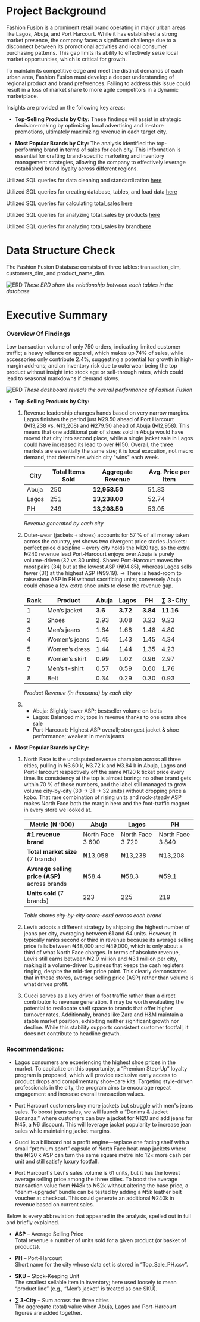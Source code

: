 # Project Background
Fashion Fusion is a prominent retail brand operating in major urban areas like Lagos, Abuja, and Port Harcourt. While it has established a strong market presence, the company faces a significant challenge due to a disconnect between its promotional activities and local consumer purchasing patterns. This gap limits its ability to effectively seize local market opportunities, which is critical for growth.

To maintain its competitive edge and meet the distinct demands of each urban area, Fashion Fusion must develop a deeper understanding of regional product and brand preferences. Failing to address this issue could result in a loss of market share to more agile competitors in a dynamic marketplace.

Insights are provided on the following key areas:

- **Top-Selling Products by City:** These findings will assist in strategic decision-making by optimizing local advertising and in-store promotions, ultimately maximizing revenue in each target city.

- **Most Popular Brands by City:** The analysis identified the top-performing brand in terms of sales for each city. This information is essential for crafting brand-specific marketing and inventory management strategies, allowing the company to effectively leverage established brand loyalty across different regions.

Utilized SQL queries for data cleaning and standardization [here](/task_done/data_cleaning/)

Utilized SQL queries for creating database, tables, and load data [here](/sql_load/)

Utilized SQL queries for calculating total_sales [here](/task_done/project_sql/1_total_sales.sql)

Utilized SQL queries for analyzing total_sales by products [here](/task_done/project_sql/2_top_selling_products.sql)

Utilized SQL queries for analyzing total_sales by brand[here](/task_done/project_sql/3_top_brand.sql)

# Data Structure Check
The Fashion Fusion Database consists of three tables: transaction_dim, customers_dim, and product_name_dim.

![ERD](/image/ERD%20.png)
*These ERD show the relationship between each tables in the database*

# Executive Summary
### Overview Of Findings 
Low transaction volume of only 750 orders, indicating limited customer traffic; a heavy reliance on apparel, which makes up 74% of sales, while accessories only contribute 2.4%, suggesting a potential for growth in high-margin add-ons; and an inventory risk due to outerwear being the top product without insight into stock age or sell-through rates, which could lead to seasonal markdowns if demand slows.

![ERD](/image/Dashboard.png)
*These dashboard reveals the overall performance of Fashion Fusion*

- **Top-Selling Products by City:** 

    1. Revenue leadership changes hands based on very narrow margins. 
    Lagos finishes the period just ₦29.50 ahead of Port Harcourt (₦13,238 vs. ₦13,208) and ₦279.50 ahead of Abuja (₦12,958). 
    This means that one additional pair of shoes sold in Abuja would have moved that city into second place, while a single jacket sale in Lagos could have increased its lead to over ₦150. 
    Overall, the three markets are essentially the same size; it is local execution, not macro demand, that determines which city "wins" each week.

        | City  | Total Items Sold | Aggregate Revenue | Avg. Price per Item |
        | ----- | ---------------- | ----------------- | --------------------- |
        | Abuja | 250              | **12,958.50**     | 51.83                 |
        | Lagos | 251              | **13,238.00**     | 52.74                 |
        | PH    | 249              | **13,208.50**     | 53.05                 |
        
        *Revenue generated by each city*

    2. Outer-wear (jackets + shoes) accounts for 57 % of all money taken across the country, yet shows two divergent price stories
    Jackets: perfect price discipline – every city holds the ₦120 tag, so the extra ₦240 revenue lead Port-Harcourt enjoys over Abuja is purely volume-driven (32 vs 30 units).
    Shoes: Port-Harcourt moves the most pairs (34) but at the lowest ASP (₦94.85), whereas Lagos sells fewer (31) at the highest ASP (₦99.19).
    → There is head-room to raise shoe ASP in PH without sacrificing units; conversely Abuja could chase a few extra shoe units to close the revenue gap.

        | Rank | Product       | Abuja | Lagos    | PH       | ∑ 3-City |
        | ---- | ------------- | ----- | -------- | -------- | -------- |
        | 1    | Men’s jacket  | **3.6**   | **3.72** | **3.84** | **11.16**    |
        | 2    | Shoes         | 2.93  | 3.08     | 3.23 | 9.23     |
        | 3    | Men’s jeans   | 1.64  | 1.68     | 1.48     | 4.80     |
        | 4    | Women’s jeans | 1.45  | 1.43     | 1.45     | 4.34     |
        | 5    | Women’s dress | 1.44  | 1.44     | 1.35     | 4.23     |
        | 6    | Women’s skirt | 0.99  | 1.02     | 0.96     | 2.97     |
        | 7    | Men’s t-shirt | 0.57  | 0.59     | 0.60     | 1.76     |
        | 8    | Belt          | 0.34  | 0.29     | 0.30     | 0.93     |

        *Product Revenue (in thousand) by each city*

    3. 
        - Abuja: Slightly lower ASP; bestseller volume on belts
        - Lagos: Balanced mix; tops in revenue thanks to one extra shoe sale  
        - Port-Harcourt: Highest ASP overall; strongest jacket & shoe performance; weakest in men’s jeans 

- **Most Popular Brands by City:**

    1. North Face is the undisputed revenue champion across all three cities, pulling in ₦3.60 k, ₦3.72 k and ₦3.84 k in Abuja, Lagos and Port-Harcourt respectively off the same ₦120 k ticket price every time.  Its consistency at the top is almost boring: no other brand gets within 70 % of those numbers, and the label still managed to grow volume city-by-city (30 → 31 → 32 units) without dropping price a kobo.  That rare combination of rising units and rock-steady ASP makes North Face both the margin hero and the foot-traffic magnet in every store we looked at.

        | Metric (₦ ‘000)                               | Abuja            | Lagos            | PH               |
        | --------------------------------------------- | ---------------- | ---------------- | ---------------- |
        | **#1 revenue brand**                          | North Face 3 600 | North Face 3 720 | North Face 3 840 |
        | **Total market size** (7 brands)              | ₦13,058           | ₦13,238           | ₦13,208           |
        | **Average selling price (ASP)** across brands | ₦58.4             | ₦58.3             | ₦59.1             |
        | **Units sold** (7 brands)                     | 223              | 225              | 219              |

        *Table shows city-by-city score-card across each brand*

    2. Levi’s adopts a different strategy by shipping the highest number of jeans per city, averaging between 61 and 64 units. However, it typically ranks second or third in revenue because its average selling price falls between ₦48,000 and ₦49,000, which is only about a third of what North Face charges. In terms of absolute revenue, Levi’s still earns between ₦2.9 million and ₦3.1 million per city, making it a volume-driven business that keeps the cash registers ringing, despite the mid-tier price point. This clearly demonstrates that in these stores, average selling price (ASP) rather than volume is what drives profit.

    3. Gucci serves as a key driver of foot traffic rather than a direct contributor to revenue generation. It may be worth evaluating the potential to reallocate shelf space to brands that offer higher turnover rates. Additionally, brands like Zara and H&M maintain a stable market position, exhibiting neither significant growth nor decline. While this stability supports consistent customer footfall, it does not contribute to headline growth.

### Recommendations:

 - Lagos consumers are experiencing the highest shoe prices in the market. To capitalize on this opportunity, a “Premium Step-Up” loyalty program is proposed, which will provide exclusive early access to product drops and complimentary shoe-care kits. Targeting style-driven professionals in the city, the program aims to encourage repeat engagement and increase overall transaction values. 

 - Port Harcourt customers buy more jackets but struggle with men's jeans sales. To boost jeans sales, we will launch a “Denims & Jacket Bonanza,” where customers can buy a jacket for ₦120 and add jeans for ₦45, a ₦6 discount. This will leverage jacket popularity to increase jean sales while maintaining jacket margins.

- Gucci is a billboard not a profit engine—replace one facing shelf with a small “premium sport” capsule of North Face heat-map jackets where the ₦120 k ASP can turn the same square metre into 12× more cash per unit and still satisfy luxury footfall.

- Port Harcourt's Levi's sales volume is 61 units, but it has the lowest average selling price among the three cities. To boost the average transaction value from ₦48k to ₦52k without altering the base price, a “denim-upgrade” bundle can be tested by adding a ₦5k leather belt voucher at checkout. This could generate an additional ₦240k in revenue based on current sales.


Below is every abbreviation that appeared in the analysis, spelled out in full and briefly explained.

- **ASP** – Average Selling Price  
  Total revenue ÷ number of units sold for a given product (or basket of products).

- **PH** – Port-Harcourt  
  Short name for the city whose data set is stored in “Top_Sale_PH.csv”.

- **SKU** – Stock-Keeping Unit  
  The smallest sellable item in inventory; here used loosely to mean “product line” (e.g., “Men’s jacket” is treated as one SKU).

- **∑ 3-City** – Sum across the three cities  
  The aggregate (total) value when Abuja, Lagos and Port-Harcourt figures are added together.

